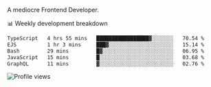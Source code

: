 A mediocre Frontend Developer.

📊 Weekly development breakdown
<!--START_SECTION:waka-->

```txt
TypeScript   4 hrs 55 mins   █████████████████▓░░░░░░░   70.54 %
EJS          1 hr 3 mins     ███▓░░░░░░░░░░░░░░░░░░░░░   15.14 %
Bash         29 mins         █▓░░░░░░░░░░░░░░░░░░░░░░░   06.95 %
JavaScript   15 mins         █░░░░░░░░░░░░░░░░░░░░░░░░   03.68 %
GraphQL      11 mins         ▓░░░░░░░░░░░░░░░░░░░░░░░░   02.76 %
```

<!--END_SECTION:waka-->

<img src="https://gpvc.arturio.dev/iqbalfasri" alt="Profile views"/>
